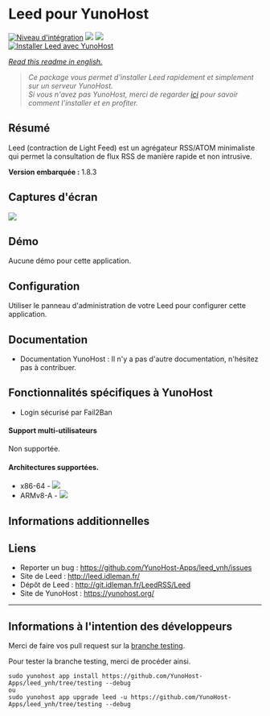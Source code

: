 # Leed pour YunoHost

[![Niveau d'intégration](https://dash.yunohost.org/integration/leed.svg)](https://dash.yunohost.org/appci/app/leed) ![](https://ci-apps.yunohost.org/ci/badges/leed.status.svg) ![](https://ci-apps.yunohost.org/ci/badges/leed.maintain.svg)  
[![Installer Leed avec YunoHost](https://install-app.yunohost.org/install-with-yunohost.svg)](https://install-app.yunohost.org/?app=leed)

*[Read this readme in english.](./README.md)*

> *Ce package vous permet d'installer Leed rapidement et simplement sur un serveur YunoHost.  
Si vous n'avez pas YunoHost, merci de regarder [ici](https://yunohost.org/#/install_fr) pour savoir comment l'installer et en profiter.*

## Résumé
Leed (contraction de Light Feed) est un agrégateur RSS/ATOM minimaliste qui permet la consultation de flux RSS de manière rapide et non intrusive.

**Version embarquée :** 1.8.3

## Captures d'écran

![](http://projet.idleman.fr/leed/data/leed1.jpg)

## Démo

Aucune démo pour cette application.

## Configuration

Utiliser le panneau d'administration de votre Leed pour configurer cette application.

## Documentation

 * Documentation YunoHost : Il n'y a pas d'autre documentation, n'hésitez pas à contribuer.

## Fonctionnalités spécifiques à YunoHost

* Login sécurisé par Fail2Ban

#### Support multi-utilisateurs

Non supportée.

#### Architectures supportées.

* x86-64 - [![](https://ci-apps.yunohost.org/ci/logs/leed%20%28Apps%29.svg)](https://ci-apps.yunohost.org/ci/apps/leed/)
* ARMv8-A - [![](https://ci-apps-arm.yunohost.org/ci/logs/leed%20%28Apps%29.svg)](https://ci-apps-arm.yunohost.org/ci/apps/leed/)

## Informations additionnelles

## Liens

 * Reporter un bug : https://github.com/YunoHost-Apps/leed_ynh/issues
 * Site de Leed : http://leed.idleman.fr/
 * Dépôt de Leed : http://git.idleman.fr/LeedRSS/Leed
 * Site de YunoHost : https://yunohost.org/

---

## Informations à l'intention des développeurs

Merci de faire vos pull request sur la [branche testing](https://github.com/YunoHost-Apps/leed_ynh/tree/testing).

Pour tester la branche testing, merci de procéder ainsi.
```
sudo yunohost app install https://github.com/YunoHost-Apps/leed_ynh/tree/testing --debug
ou
sudo yunohost app upgrade leed -u https://github.com/YunoHost-Apps/leed_ynh/tree/testing --debug
```
